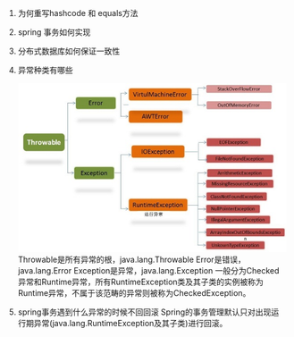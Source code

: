 1. 为何重写hashcode 和 equals方法

	
2. spring 事务如何实现


3. 分布式数据库如何保证一致性


4. 异常种类有哪些
	
	![java中常见异常如下图所示](img/exception_1.jpg)
	Throwable是所有异常的根，java.lang.Throwable
	Error是错误，java.lang.Error
	Exception是异常，java.lang.Exception
	一般分为Checked异常和Runtime异常，所有RuntimeException类及其子类的实例被称为Runtime异常，不属于该范畴的异常则被称为CheckedException。


5. spring事务遇到什么异常的时候不回回滚
	Spring的事务管理默认只对出现运行期异常(java.lang.RuntimeException及其子类)进行回滚。	
